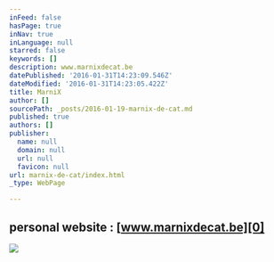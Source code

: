 ```yaml
---
inFeed: false
hasPage: true
inNav: true
inLanguage: null
starred: false
keywords: []
description: www.marnixdecat.be
datePublished: '2016-01-31T14:23:09.546Z'
dateModified: '2016-01-31T14:23:05.422Z'
title: MarniX
author: []
sourcePath: _posts/2016-01-19-marnix-de-cat.md
published: true
authors: []
publisher:
  name: null
  domain: null
  url: null
  favicon: null
url: marnix-de-cat/index.html
_type: WebPage

---
```

## personal website : [www.marnixdecat.be][0]
![](https://s3-us-west-2.amazonaws.com/the-grid-img/p/67ba748940d02a82688ba95c60dbbaef83c1244d.jpg)

[0]: https://thegrid.ai/marnix-de-cat/